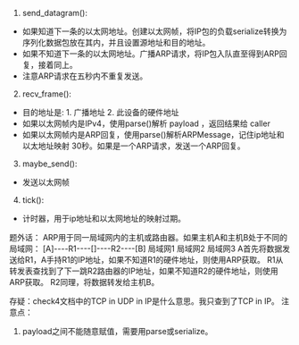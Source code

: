 1. send_datagram():
- 如果知道下一条的以太网地址。创建以太网帧，将IP包的负载serialize转换为序列化数据包放在其内，并且设置源地址和目的地址。
- 如果不知道下一条的以太网地址。广播ARP请求，将IP包入队直至得到ARP回复，接着同上。
- 注意ARP请求在五秒内不重复发送。
2. recv_frame():
- 目的地址是: 1. 广播地址 2. 此设备的硬件地址
- 如果以太网帧内是IPv4，使用parse()解析 payload ，返回结果给 caller
- 如果以太网帧内是ARP回复，使用parse()解析ARPMessage，记住ip地址和以太地址映射 30秒。如果是一个ARP请求，发送一个ARP回复。
3. maybe_send():
- 发送以太网帧
4. tick():
- 计时器，用于ip地址和以太网地址的映射过期。

题外话：
    ARP用于同一局域网内的主机或路由器。如果主机A和主机B处于不同的局域网：
    [A]----R1----[]----R2----[B]
   局域网1       局域网2      局域网3
A首先将数据发送给R1，A手持R1的IP地址，如果不知道R1的硬件地址，则使用ARP获取。
R1从转发表查找到了下一跳R2路由器的IP地址，如果不知道R2的硬件地址，则使用ARP获取。
R2同理，将数据转发给主机B。

存疑：check4文档中的TCP in UDP in IP是什么意思。我只查到了TCP in IP。
注意点：
1. payload之间不能随意赋值，需要用parse或serialize。